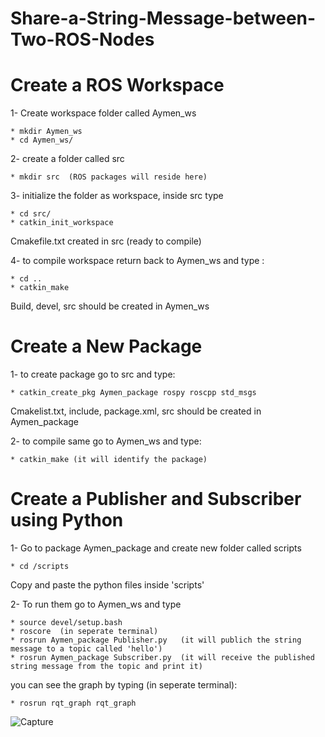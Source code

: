 # Share-a-String-Message-between-Two-ROS-Nodes

# Create a ROS Workspace
1- Create workspace folder called Aymen_ws

    * mkdir Aymen_ws
    * cd Aymen_ws/
    
2- create a folder called src

    * mkdir src  (ROS packages will reside here)
    
3- initialize the folder as workspace, inside src type

    * cd src/
    * catkin_init_workspace
    
  Cmakefile.txt created in src (ready to compile)
    
4- to compile workspace return back to Aymen_ws and type :

    * cd ..
    * catkin_make 
    
 Build, devel, src should be created in Aymen_ws
# Create a New Package
1- to create package go to src and type: 

    * catkin_create_pkg Aymen_package rospy roscpp std_msgs
   
  Cmakelist.txt, include, package.xml,	src should be created in Aymen_package
  
2- to compile same go to Aymen_ws and type:

    * catkin_make (it will identify the package)
    
# Create a Publisher and Subscriber using Python
1- Go to package Aymen_package and create new folder called scripts 

    * cd /scripts
Copy and paste the python files inside 'scripts'

2- To run them go to Aymen_ws and type

    * source devel/setup.bash
    * roscore  (in seperate terminal)
    * rosrun Aymen_package Publisher.py   (it will publich the string message to a topic called 'hello')
    * rosrun Aymen_package Subscriber.py  (it will receive the published string message from the topic and print it)
you can see the graph by typing (in seperate terminal):

    * rosrun rqt_graph rqt_graph

![Capture](https://user-images.githubusercontent.com/67188835/86829356-fb31d680-c09c-11ea-9da6-5ea477ad966d.PNG)


